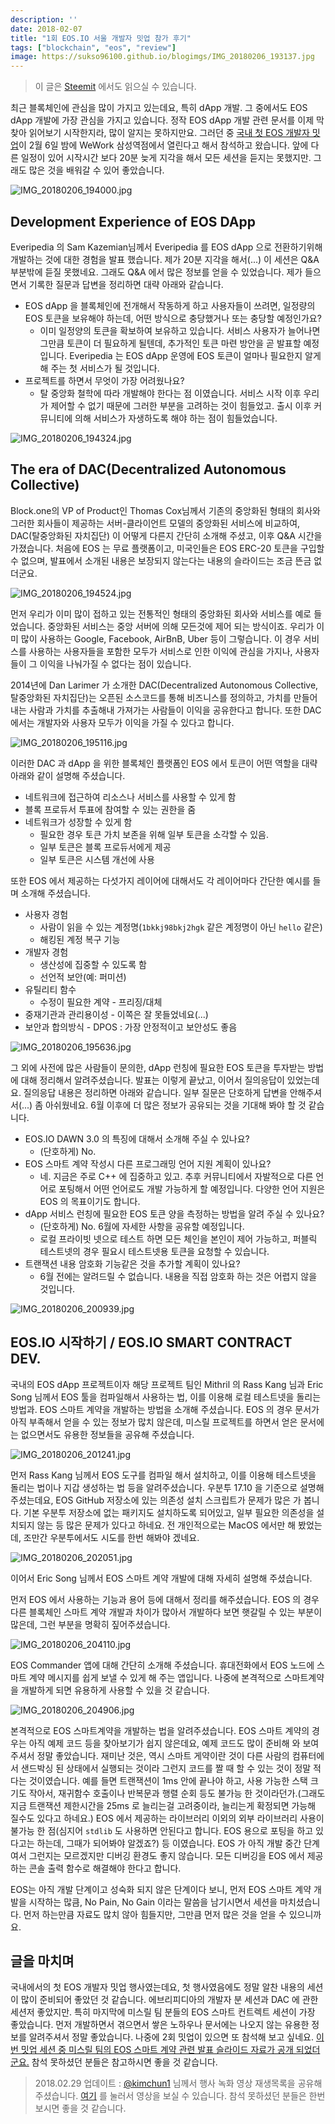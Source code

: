 ```yaml
---
description: ''
date: 2018-02-07
title: "1회 EOS.IO 서울 개발자 밋업 참가 후기"
tags: ["blockchain", "eos", "review"]
image: https://sukso96100.github.io/blogimgs/IMG_20180206_193137.jpg
---
```


> 이 글은 [Steemit](https://steemit.com/kr/@youngbin/1-eos-io) 에서도 읽으실 수 있습니다.

최근 블록체인에 관심을 많이 가지고 있는데요, 특히 dApp 개발. 그 중에서도 EOS dApp 개발에 가장 관심을 가지고 있습니다. 정작 EOS dApp 개발 관련 문서를 이제 막 찾아 읽어보기 시작한지라, 많이 알지는 못하지만요. 그러던 중 [국내 첫 EOS 개발자 밋업](https://www.meetup.com/ko-KR/EOS-Developer-meetup-in-Seoul-Korea/events/247113198/)이 2월 6일 밤에 WeWork 삼성역점에서 열린다고 해서 참석하고 왔습니다. 앞에 다른 일정이 있어 시작시간 보다 20분 늦게 지각을 해서 모든 세션을 듣지는 못했지만. 그래도 많은 것을 배워갈 수 있어 좋았습니다.

![IMG_20180206_194000.jpg](https://sukso96100.github.io/blogimgs/IMG_20180206_194000.jpg)

## Development Experience of EOS DApp
Everipedia 의 Sam Kazemian님께서 Everipedia 를 EOS dApp 으로 전환하기위해 개발하는 것에 대한 경험을 발표 했습니다. 제가 20분 지각을 해서(...) 이 세션은 Q&A 부분밖에 듣질 못했네요. 그래도 Q&A 에서 많은 정보를 얻을 수 있었습니다. 제가 들으면서 기록한 질문과 답변을 정리하면 대략 아래와 같습니다.

- EOS dApp 을 블록체인에 전개해서 작동하게 하고 사용자들이 쓰려면, 일정량의 EOS 토큰을 보유해야 하는데, 어떤 방식으로 충당했거나 또는 충당할 예정인가요?
  - 이미 일정양의 토큰을 확보하여 보유하고 있습니다. 서비스 사용자가 늘어나면 그만큼 토큰이 더 필요하게 될텐데, 추가적인 토큰 마련 방안을 곧 발표할 예정입니다. Everipedia 는 EOS dApp 운영에 EOS 토큰이 얼마나 필요한지 알게 해 주는 첫 서비스가 될 것입니다.
- 프로젝트를 하면서 무엇이 가장 어려웠나요?
  - 탈 중앙화 철학에 따라 개발해야 한다는 점 이였습니다. 서비스 시작 이후 우리가 제어할 수 없기 때문에 그러한 부분을 고려하는 것이 힘들었고. 출시 이후 커뮤니티에 의해 서비스가 자생하도록 해야 하는 점이 힘들었습니다.

![IMG_20180206_194324.jpg](https://sukso96100.github.io/blogimgs/IMG_20180206_194324.jpg)

## The era of DAC(Decentralized Autonomous Collective)
Block.one의 VP of Product인 Thomas Cox님께서 기존의 중앙화된 형태의 회사와 그러한 회사들이 제공하는 서버-클라이언트 모델의 중앙화된 서비스에 비교하여, DAC(탈중앙화된 자치집단) 이 어떻게 다른지 간단히 소개해 주셨고, 이후 Q&A 시간을 가졌습니다. 처음에 EOS 는 무료 플랫폼이고, 미국인들은 EOS ERC-20 토큰을 구입할 수 없으며, 발표에서 소개된 내용은 보장되지 않는다는 내용의 슬라이드는 조금 뜬금 없더군요.

![IMG_20180206_194524.jpg](https://sukso96100.github.io/blogimgs/IMG_20180206_194524.jpg)

먼저 우리가 이미 많이 접하고 있는 전통적인 형태의 중앙화된 회사와 서비스를 예로 들었습니다. 중앙화된 서비스는 중앙 서버에 의해 모든것에 제어 되는 방식이죠. 우리가 이미 많이 사용하는 Google, Facebook, AirBnB, Uber 등이 그렇습니다. 이 경우 서비스를 사용하는 사용자들을 포함한 모두가 서비스로 인한 이익에 관심을 가지나, 사용자들이 그 이익을 나눠가질 수 없다는 점이 있습니다.

2014년에 Dan Larimer 가 소개한 DAC(Decentralized Autonomous Collective, 탈중앙화된 자치집단)는 오픈된 소스코드를 통해 비즈니스를 정의하고, 가치를 만들어 내는 사람과 가치를 추출해내 가져가는 사람들이 이익을 공유한다고 합니다. 또한 DAC 에서는 개발자와 사용자 모두가 이익을 가질 수 있다고 합니다.

![IMG_20180206_195116.jpg](https://sukso96100.github.io/blogimgs/IMG_20180206_195116.jpg)

이러한 DAC 과 dApp 을 위한 블록체인 플랫폼인 EOS 에서 토큰이 어떤 역할을 대략 아래와 같이 설명해 주셨습니다.

- 네트워크에 접근하여 리소스나 서비스를 사용할 수 있게 함
- 블록 프로듀서 투표에 참여할 수 있는 권한을 줌
- 네트워크가 성장할 수 있게 함
  - 필요한 경우 토큰 가치 보존을 위해 일부 토큰을 소각할 수 있음.
  - 일부 토큰은 블록 프로듀서에게 제공
  - 일부 토큰은 시스템 개선에 사용

또한 EOS 에서 제공하는 다섯가지 레이어에 대해서도 각 레이어마다 간단한 예시를 들며 소개해 주셨습니다.

- 사용자 경험
  - 사람이 읽을 수 있는 계정명(`1bkkj98bkj2hgk` 같은 계정명이 아닌 `hello` 같은)
  - 해킹된 계정 복구 기능
- 개발자 경험
  - 생산성에 집중할 수 있도록 함
  - 선언적 보안(예: 퍼미션)
- 유틸리티 함수
  - 수정이 필요한 계약 - 프리징/대체
- 중재기관과 관리용이성 - 이쪽은 잘 못들었네요(...)
- 보안과 합의방식 - DPOS : 가장 안정적이고 보안성도 좋음

![IMG_20180206_195636.jpg](https://sukso96100.github.io/blogimgs/IMG_20180206_195636.jpg)

그 외에 사전에 많은 사람들이 문의한, dApp 런칭에 필요한 EOS 토큰을 투자받는 방법에 대해 정리해서 알려주셨습니다. 발표는 이렇게 끝났고, 이어서 질의응답이 있었는데요. 질의응답 내용은 정리하면 아래와 같습니다. 일부 질문은 단호하게 답변을 안해주셔서(...) 좀 아쉬웠네요. 6월 이후에 더 많은 정보가 공유되는 것을 기대해 봐야 할 것 같습니다.

- EOS.IO DAWN 3.0 의 특징에 대해서 소개해 주실 수 있나요?
  - (단호하게) No.
- EOS 스마트 계약 작성시 다른 프로그래밍 언어 지원 계획이 있나요?
  - 네. 지금은 주로 C++ 에 집중하고 있고. 추후 커뮤니티에서 자발적으로 다른 언어로 포팅해서 어떤 언어로도 개발 가능하게 할 예정입니다. 다양한 언어 지원은 EOS 의 목표이기도 합니다.
- dApp 서비스 런칭에 필요한 EOS 토큰 양을 측정하는 방법을 알려 주실 수 있나요?
  - (단호하게) No. 6월에 자세한 사항을 공유할 예정입니다.
  - 로컬 프라이빗 넷으로 테스트 하면 모든 체인을 본인이 제어 가능하고, 퍼블릭 테스트넷의 경우 필요시 테스트넷용 토큰을 요청할 수 있습니다.
- 트랜잭션 내용 암호화 기능같은 것을 추가할 계획이 있나요?
  - 6월 전에는 알려드릴 수 없습니다. 내용을 직접 암호화 하는 것은 어렵지 않을 것입니다.

![IMG_20180206_200939.jpg](https://sukso96100.github.io/blogimgs/IMG_20180206_200939.jpg)

## EOS.IO 시작하기 / EOS.IO SMART CONTRACT DEV.

국내의 EOS dApp 프로젝트이자 해당 프로젝트 팀인 Mithril 의 Rass Kang 님과 Eric Song 님께서 EOS 툴을 컴파일해서 사용하는 법, 이를 이용해 로컬 테스트넷을 돌리는 방법과. EOS 스마트 계약을 개발하는 방법을 소개해 주셨습니다. EOS 의 경우 문서가 아직 부족해서 얻을 수 있는 정보가 많치 않은데, 미스릴 프로젝트를 하면서 얻은 문서에는 없으면서도 유용한 정보들을 공유해 주셨습니다.

![IMG_20180206_201241.jpg](https://sukso96100.github.io/blogimgs/IMG_20180206_201241.jpg)

먼저 Rass Kang 님께서 EOS 도구를 컴파일 해서 설치하고, 이를 이용해 테스트넷을 돌리는 법이나 지갑 생성하는 법 등을 알려주셨습니다. 우분투 17.10 을 기준으로 설명해 주셨는데요, EOS GitHub 저장소에 있는 의존성 설치 스크립트가 문제가 많은 가 봅니다. 기본 우분투 저장소에 없는 패키지도 설치하도록 되어있고, 일부 필요한 의존성을 설치되지 않는 등 많은 문제가 있다고 하네요. 전 개인적으로는 MacOS 에서만 해 봤었는데, 조만간 우분투에서도 시도를 한번 해봐야 겠네요.

![IMG_20180206_202051.jpg](https://sukso96100.github.io/blogimgs/IMG_20180206_202051.jpg)

이어서 Eric Song 님께서 EOS 스마트 계약 개발에 대해 자세히 설명해 주셨습니다.

먼저 EOS 에서 사용하는 기능과 용어 등에 대해서 정리를 해주셨습니다. EOS 의 경우 다른 블록체인 스마트 계약 개발과 차이가 많아서 개발하다 보면 햇갈릴 수 있는 부분이 많은데, 그런 부분을 명확히 짚어주셨습니다.

![IMG_20180206_204110.jpg](https://sukso96100.github.io/blogimgs/IMG_20180206_204110.jpg)

EOS Commander 앱에 대해 간단히 소개해 주셨습니다. 휴대전화에서 EOS 노드에 스마트 계약 메시지를 쉽게 보낼 수 있게 해 주는 앱입니다. 나중에 본격적으로 스마트계약을 개발하게 되면 유용하게 사용할 수 있을 것 같습니다.

![IMG_20180206_204906.jpg](https://sukso96100.github.io/blogimgs/IMG_20180206_204906.jpg)

본격적으로 EOS 스마트계약을 개발하는 법을 알려주셨습니다. EOS 스마트 계약의 경우는 아직 예제 코드 등을 찾아보기가 쉽지 않은데요, 예제 코드도 많이 준비해 와 보여주셔서 정말 좋았습니다. 재미난 것은, 역시 스마트 게약이란 것이 다른 사람의 컴퓨터에서 샌드박싱 된 상태에서 실행되는 것이라 그런지 코드를 짤 때 할 수 있는 것이 정말 적다는 것이였습니다. 예를 들면 트랜잭션이 1ms 안에 끝나야 하고, 사용 가능한 스택 크기도 작아서, 재귀함수 호출이나 반복문과 행렬 순회 등도 불가능 한 것이라던가.(그래도 지금 트랜잭션 제한시간을 25ms 로 늘리는걸 고려중이라, 늘리는게 확정되면 가능해 질수도 있다고 하네요.) EOS 에서 제공하는 라이브러리 이외의 외부 라이브러리 사용이 불가능 한 점(심지어 `stdlib` 도 사용하면 안된다고 합니다. EOS 용으로 포팅을 하고 있다고는 하는데, 그때가 되어봐야 알겠죠?) 등 이였습니다. EOS 가 아직 개발 중간 단계여서 그런지는 모르겠지만 디버깅 환경도 좋지 않습니다. 모든 디버깅을 EOS 에서 제공하는 콘솔 출력 함수로 해결해야 한다고 합니다.

EOS는 아직 개발 단계이고 성숙화 되지 않은 단계이다 보니, 먼저 EOS 스마트 계약 개발을 시작하는 많큼, No Pain, No Gain 이라는 말씀을 남기시면서 세션을 마치셨습니다. 먼저 하는만큼 자료도 많치 않아 힘들지만, 그만큼 먼저 많은 것을 얻을 수 있으니까요.

## 글을 마치며

국내에서의 첫 EOS 개발자 밋업 행사였는데요, 첫 행사였음에도 정말 알찬 내용의 세션이 많이 준비되어 좋았던 것 같습니다. 에브리피디아의 개발자 분 세션과 DAC 에 관한 세션저 좋았지만. 특히 마지막에 미스릴 팀 분들의 EOS 스마트 컨트렉트 세션이 가장 좋았습니다. 먼저 개발하면서 겪으면서 쌓은 노하우나 문서에는 나오지 않는 유용한 정보를 알려주셔서 정말 좋았습니다. 나중에 2회 밋업이 있으면 또 참석해 보고 싶네요. [이번 밋업 세션 중 미스릴 팀의 EOS 스마트 계약 관련 발표 슬라이드 자료가 공개 되었더군요.](https://www.meetup.com/ko-KR/EOS-Developer-meetup-in-Seoul-Korea/discussions/5381369011634176/?_af_cid=EOS-Developer-meetup-in-Seoul-Korea&_xtd=gatlbWFpbF9jbGlja9oAJDliMDFmYTY5LTFjMWUtNDQ0Zi1hYmZlLTBlM2JmMjI0Nzk2Nw&_af=chapter&https=on) 참석 못하셨던 분들은 참고하시면 좋을 것 같습니다.

> 2018.02.29 업데이트 : [@kimchun1](https://steemit.com/@kimchun1) 님께서 행사 녹화 영상 재생목록을 공유해 주셨습니다. [여기](https://www.youtube.com/playlist?list=PLysThb_HoI_FrcgPoLeabMwQvILeRxU_k) 를 눌러서 영상을 보실 수 있습니다. 참석 못하셨던 분들은 한번 보시면 좋을 것 같습니다. 
